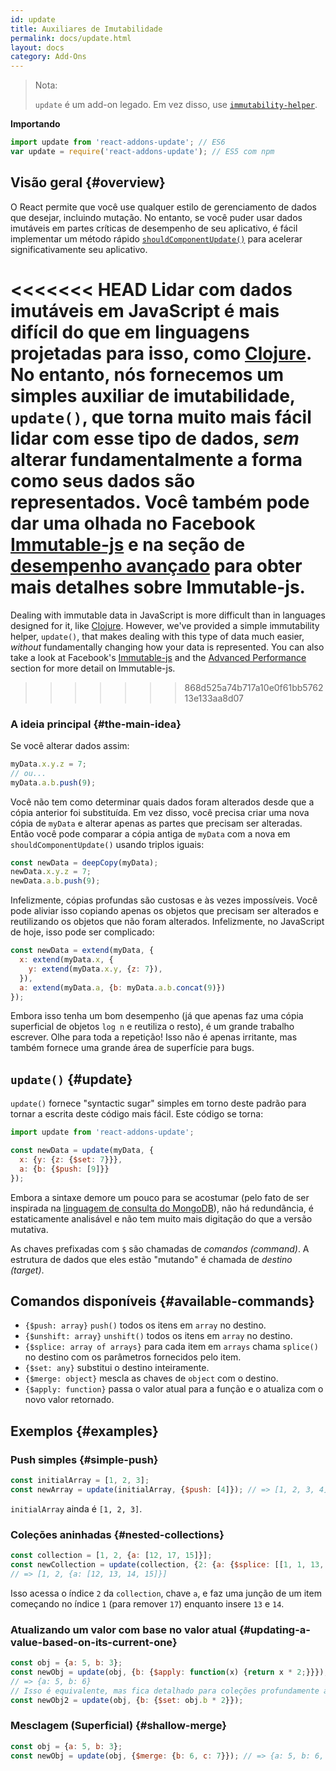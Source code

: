 ```yaml
---
id: update
title: Auxiliares de Imutabilidade
permalink: docs/update.html
layout: docs
category: Add-Ons
---
```


> Nota:
>
> `update` é um add-on legado. Em vez disso, use [`immutability-helper`](https://github.com/kolodny/immutability-helper).

**Importando**

```javascript
import update from 'react-addons-update'; // ES6
var update = require('react-addons-update'); // ES5 com npm
```

## Visão geral {#overview}

O React permite que você use qualquer estilo de gerenciamento de dados que desejar, incluindo mutação. No entanto, se você puder usar dados imutáveis ​​em partes críticas de desempenho de seu aplicativo, é fácil implementar um método rápido [`shouldComponentUpdate()`](/docs/react-component.html#shouldcomponentupdate) para acelerar significativamente seu aplicativo.

<<<<<<< HEAD
Lidar com dados imutáveis ​​em JavaScript é mais difícil do que em linguagens projetadas para isso, como [Clojure](https://clojure.org/). No entanto, nós fornecemos um simples auxiliar de imutabilidade, `update()`, que torna muito mais fácil lidar com esse tipo de dados, *sem* alterar fundamentalmente a forma como seus dados são representados. Você também pode dar uma olhada no Facebook [Immutable-js](https://facebook.github.io/immutable-js/docs/) e na seção de [desempenho avançado](/docs/advanced-performance.html) para obter mais detalhes sobre Immutable-js.
=======
Dealing with immutable data in JavaScript is more difficult than in languages designed for it, like [Clojure](https://clojure.org/). However, we've provided a simple immutability helper, `update()`, that makes dealing with this type of data much easier, *without* fundamentally changing how your data is represented. You can also take a look at Facebook's [Immutable-js](https://immutable-js.com/docs/latest@main/) and the [Advanced Performance](/docs/advanced-performance.html) section for more detail on Immutable-js.
>>>>>>> 868d525a74b717a10e0f61bb576213e133aa8d07

### A ideia principal {#the-main-idea}

Se você alterar dados assim:

```js
myData.x.y.z = 7;
// ou...
myData.a.b.push(9);
```

Você não tem como determinar quais dados foram alterados desde que a cópia anterior foi substituída. Em vez disso, você precisa criar uma nova cópia de `myData` e alterar apenas as partes que precisam ser alteradas. Então você pode comparar a cópia antiga de `myData` com a nova em `shouldComponentUpdate()` usando triplos iguais:

```js
const newData = deepCopy(myData);
newData.x.y.z = 7;
newData.a.b.push(9);
```

Infelizmente, cópias profundas são custosas e às vezes impossíveis. Você pode aliviar isso copiando apenas os objetos que precisam ser alterados e reutilizando os objetos que não foram alterados. Infelizmente, no JavaScript de hoje, isso pode ser complicado:

```js
const newData = extend(myData, {
  x: extend(myData.x, {
    y: extend(myData.x.y, {z: 7}),
  }),
  a: extend(myData.a, {b: myData.a.b.concat(9)})
});
```

Embora isso tenha um bom desempenho (já que apenas faz uma cópia superficial de objetos `log n` e reutiliza o resto), é um grande trabalho escrever. Olhe para toda a repetição! Isso não é apenas irritante, mas também fornece uma grande área de superfície para bugs.

## `update()` {#update}

`update()` fornece "syntactic sugar" simples em torno deste padrão para tornar a escrita deste código mais fácil. Este código se torna:

```js
import update from 'react-addons-update';

const newData = update(myData, {
  x: {y: {z: {$set: 7}}},
  a: {b: {$push: [9]}}
});
```

Embora a sintaxe demore um pouco para se acostumar (pelo fato de ser inspirada na [linguagem de consulta do MongoDB](https://docs.mongodb.com/manual/crud/#query)), não há redundância, é estaticamente analisável e não tem muito mais digitação do que a versão mutativa.

As chaves prefixadas com `$` são chamadas de *comandos (command)*. A estrutura de dados que eles estão "mutando" é chamada de *destino (target)*.

## Comandos disponíveis {#available-commands}

  * `{$push: array}` `push()` todos os itens em `array` no destino.
  * `{$unshift: array}` `unshift()` todos os itens em `array` no destino.
  * `{$splice: array of arrays}` para cada item em `arrays` chama `splice()` no destino com os parâmetros fornecidos pelo item.
  * `{$set: any}` substitui o destino inteiramente.
  * `{$merge: object}` mescla as chaves de `object` com o destino.
  * `{$apply: function}` passa o valor atual para a função e o atualiza com o novo valor retornado.

## Exemplos {#examples}

### Push simples {#simple-push}

```js
const initialArray = [1, 2, 3];
const newArray = update(initialArray, {$push: [4]}); // => [1, 2, 3, 4]
```
`initialArray` ainda é `[1, 2, 3]`.

### Coleções aninhadas {#nested-collections}

```js
const collection = [1, 2, {a: [12, 17, 15]}];
const newCollection = update(collection, {2: {a: {$splice: [[1, 1, 13, 14]]}}});
// => [1, 2, {a: [12, 13, 14, 15]}]
```
Isso acessa o índice `2` da `collection`, chave `a`, e faz uma junção de um item começando no índice `1` (para remover `17`) enquanto insere `13` e `14`.

### Atualizando um valor com base no valor atual {#updating-a-value-based-on-its-current-one}

```js
const obj = {a: 5, b: 3};
const newObj = update(obj, {b: {$apply: function(x) {return x * 2;}}});
// => {a: 5, b: 6}
// Isso é equivalente, mas fica detalhado para coleções profundamente aninhadas:
const newObj2 = update(obj, {b: {$set: obj.b * 2}});
```

### Mesclagem (Superficial) {#shallow-merge}

```js
const obj = {a: 5, b: 3};
const newObj = update(obj, {$merge: {b: 6, c: 7}}); // => {a: 5, b: 6, c: 7}
```
